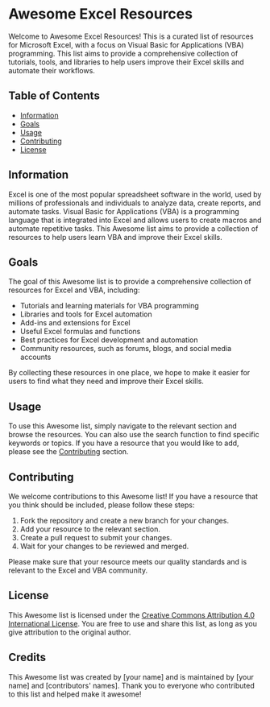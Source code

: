 Awesome Excel Resources
=======================

Welcome to Awesome Excel Resources! This is a curated list of resources for Microsoft Excel, with a focus on Visual Basic for Applications (VBA) programming. This list aims to provide a comprehensive collection of tutorials, tools, and libraries to help users improve their Excel skills and automate their workflows.

Table of Contents
-----------------

-   [Information](https://github.com/Flozad/Awesome-Excel#information)
-   [Goals](https://github.com/Flozad/Awesome-Excel#goals)
-   [Usage](https://github.com/Flozad/Awesome-Excel#usage)
-   [Contributing](https://github.com/Flozad/Awesome-Excel#contributing)
-   [License](https://github.com/Flozad/Awesome-Excel#license)

Information
-----------

Excel is one of the most popular spreadsheet software in the world, used by millions of professionals and individuals to analyze data, create reports, and automate tasks. Visual Basic for Applications (VBA) is a programming language that is integrated into Excel and allows users to create macros and automate repetitive tasks. This Awesome list aims to provide a collection of resources to help users learn VBA and improve their Excel skills.

Goals
-----

The goal of this Awesome list is to provide a comprehensive collection of resources for Excel and VBA, including:

-   Tutorials and learning materials for VBA programming
-   Libraries and tools for Excel automation
-   Add-ins and extensions for Excel
-   Useful Excel formulas and functions
-   Best practices for Excel development and automation
-   Community resources, such as forums, blogs, and social media accounts

By collecting these resources in one place, we hope to make it easier for users to find what they need and improve their Excel skills.

Usage
-----

To use this Awesome list, simply navigate to the relevant section and browse the resources. You can also use the search function to find specific keywords or topics. If you have a resource that you would like to add, please see the [Contributing](https://github.com/Flozad/Awesome-Excel#contributing) section.

Contributing
------------

We welcome contributions to this Awesome list! If you have a resource that you think should be included, please follow these steps:

1.  Fork the repository and create a new branch for your changes.
2.  Add your resource to the relevant section.
3.  Create a pull request to submit your changes.
4.  Wait for your changes to be reviewed and merged.

Please make sure that your resource meets our quality standards and is relevant to the Excel and VBA community.

License
-------

This Awesome list is licensed under the [Creative Commons Attribution 4.0 International License](https://creativecommons.org/licenses/by/4.0/). You are free to use and share this list, as long as you give attribution to the original author.

Credits
-------

This Awesome list was created by [your name] and is maintained by [your name] and [contributors' names]. Thank you to everyone who contributed to this list and helped make it awesome!